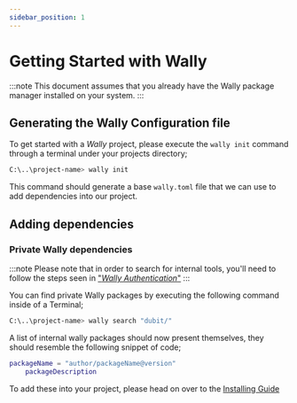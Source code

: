```yaml
---
sidebar_position: 1
---
```


# Getting Started with Wally

:::note
This document assumes that you already have the Wally package manager installed on your system.
:::

## Generating the Wally Configuration file

To get started with a *Wally* project, please execute the `wally init` command through a terminal under your projects directory;

```bash
C:\..\project-name> wally init
```

This command should generate a base `wally.toml` file that we can use to add dependencies into our project.

## Adding dependencies

### Private Wally dependencies

:::note
Please note that in order to search for internal tools, you'll need to follow the steps seen in ["*Wally Authentication*"](/docs/Wally%20Config/authentication)
:::

You can find private Wally packages by executing the following command inside of a Terminal;

```bash
C:\..\project-name> wally search "dubit/"
```

A list of internal wally packages should now present themselves, they should resemble the following snippet of code;

```lua
packageName = "author/packageName@version"
	packageDescription
```

To add these into your project, please head on over to the [Installing Guide](/docs/Dubit%20Tools/intro)